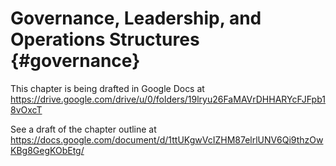 # Governance, Leadership, and Operations Structures {#governance}

This chapter is being drafted in Google Docs at
<https://drive.google.com/drive/u/0/folders/19lryu26FaMAVrDHHARYcFJFpb18vOxcT>

See a draft of the chapter outline at
<https://docs.google.com/document/d/1ttUKgwVcIZHM87elrlUNV6Qi9thzOwKBg8GegKObEtg/>
